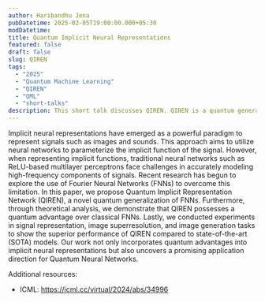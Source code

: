 ```yaml
---
author: Haribandhu Jena
pubDatetime: 2025-02-05T19:00:00.000+05:30 
modDatetime: 
title: Quantum Implicit Neural Representations
featured: false
draft: false
slug: QIREN
tags:
  - "2025" 
  - "Quantum Machine Learning"
  - "QIREN"
  - "QML"
  - "short-talks"
description: This short talk discusses QIREN. QIREN is a quantum generalization of Fourier Neural Networks (FNNs) for implicit neural representations, offering a quantum advantage in modeling high-frequency signal components. It outperforms SoTA models in signal representation, image superresolution, and image generation.
---
```


Implicit neural representations have emerged as a powerful paradigm to represent signals such as images and sounds. This approach aims to utilize neural networks to parameterize the implicit function of the signal. However, when representing implicit functions, traditional neural networks such as ReLU-based multilayer perceptrons face challenges in accurately modeling high-frequency components of signals. Recent research has begun to explore the use of Fourier Neural Networks (FNNs) to overcome this limitation. In this paper, we propose Quantum Implicit Representation Network (QIREN), a novel quantum generalization of FNNs. Furthermore, through theoretical analysis, we demonstrate that QIREN possesses a quantum advantage over classical FNNs. Lastly, we conducted experiments in signal representation, image superresolution, and image generation tasks to show the superior performance of QIREN compared to state-of-the-art (SOTA) models. Our work not only incorporates quantum advantages into implicit neural representations but also uncovers a promising application direction for Quantum Neural Networks.

Additional resources:
* ICML: https://icml.cc/virtual/2024/abs/34996

